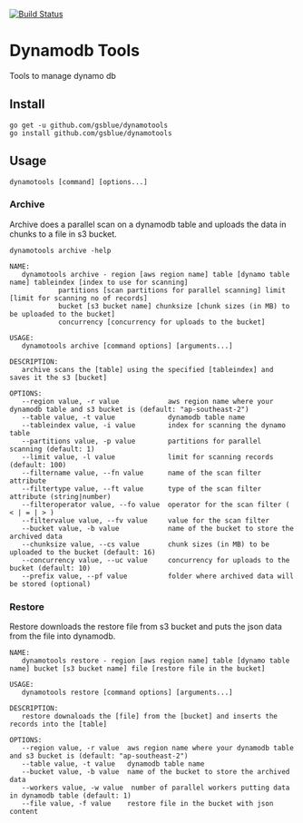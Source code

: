 [![Build Status](https://travis-ci.org/gsblue/dynamotools.svg?branch=master)](https://travis-ci.org/gsblue/dynamotools)
# Dynamodb Tools
Tools to manage dynamo db

## Install
```
go get -u github.com/gsblue/dynamotools
go install github.com/gsblue/dynamotools
```
## Usage
```
dynamotools [command] [options...]
```

### Archive
Archive does a parallel scan on a dynamodb table and uploads the data in chunks to a file in s3 bucket.

```
dynamotools archive -help

NAME:
   dynamotools archive - region [aws region name] table [dynamo table name] tableindex [index to use for scanning]
            partitions [scan partitions for parallel scanning] limit [limit for scanning no of records]
            bucket [s3 bucket name] chunksize [chunk sizes (in MB) to be uploaded to the bucket]
            concurrency [concurrency for uploads to the bucket]

USAGE:
   dynamotools archive [command options] [arguments...]

DESCRIPTION:
   archive scans the [table] using the specified [tableindex] and saves it the s3 [bucket]

OPTIONS:
   --region value, -r value            aws region name where your dynamodb table and s3 bucket is (default: "ap-southeast-2")
   --table value, -t value             dynamodb table name
   --tableindex value, -i value        index for scanning the dynamo table
   --partitions value, -p value        partitions for parallel scanning (default: 1)
   --limit value, -l value             limit for scanning records (default: 100)
   --filtername value, --fn value      name of the scan filter attribute
   --filtertype value, --ft value      type of the scan filter attribute (string|number)
   --filteroperator value, --fo value  operator for the scan filter ( < | = | > )
   --filtervalue value, --fv value     value for the scan filter
   --bucket value, -b value            name of the bucket to store the archived data
   --chunksize value, --cs value       chunk sizes (in MB) to be uploaded to the bucket (default: 16)
   --concurrency value, --uc value     concurrency for uploads to the bucket (default: 10)
   --prefix value, --pf value          folder where archived data will be stored (optional)
```

### Restore
Restore downloads the restore file from s3 bucket and puts the json data from the file into dynamodb.

```
NAME:
   dynamotools restore - region [aws region name] table [dynamo table name] bucket [s3 bucket name] file [restore file in the bucket]

USAGE:
   dynamotools restore [command options] [arguments...]

DESCRIPTION:
   restore downaloads the [file] from the [bucket] and inserts the records into the [table]

OPTIONS:
   --region value, -r value  aws region name where your dynamodb table and s3 bucket is (default: "ap-southeast-2")
   --table value, -t value   dynamodb table name
   --bucket value, -b value  name of the bucket to store the archived data
   --workers value, -w value  number of parallel workers putting data in dynamodb table (default: 1)
   --file value, -f value    restore file in the bucket with json content
```
